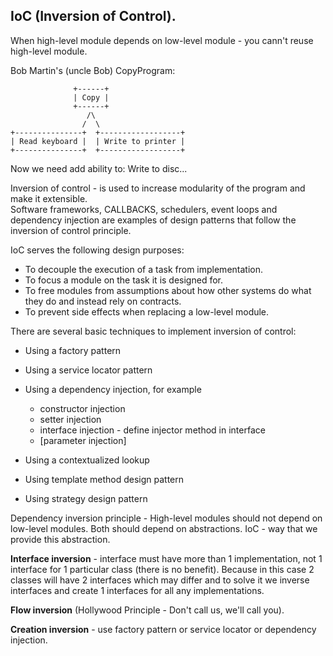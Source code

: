 IoC (Inversion of Control).
-

When high-level module depends on low-level module - you cann't reuse high-level module.

Bob Martin's (uncle Bob) CopyProgram:
````
              +------+
              | Copy |
              +------+
                 /\
                /  \
+---------------+  +------------------+
| Read keyboard |  | Write to printer |
+---------------+  +------------------+
````
Now we need add ability to: Write to disc...

Inversion of control - is used to increase modularity of the program and make it extensible.
<br>Software frameworks, CALLBACKS, schedulers, event loops and dependency injection
are examples of design patterns that follow the inversion of control principle.

IoC serves the following design purposes:

* To decouple the execution of a task from implementation.
* To focus a module on the task it is designed for.
* To free modules from assumptions about how other systems do
  what they do and instead rely on contracts.
* To prevent side effects when replacing a low-level module.

There are several basic techniques to implement inversion of control:

* Using a factory pattern
* Using a service locator pattern
* Using a dependency injection, for example

  * constructor injection
  * setter injection
  * interface injection - define injector method in interface
  * [parameter injection]

* Using a contextualized lookup
* Using template method design pattern
* Using strategy design pattern

Dependency inversion principle -
High-level modules should not depend on low-level modules. Both should depend on abstractions.
IoC - way that we provide this abstraction.

**Interface inversion** - interface must have more than 1 implementation,
not 1 interface for 1 particular class (there is no benefit).
Because in this case 2 classes will have 2 interfaces which may differ
and to solve it we inverse interfaces and create 1 interfaces for all any implementations.

**Flow inversion** (Hollywood Principle - Don't call us, we'll call you).

**Creation inversion** - use factory pattern or service locator or dependency injection.

